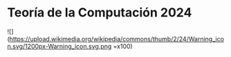 # Teoría de la Computación 2024

![](https://upload.wikimedia.org/wikipedia/commons/thumb/2/24/Warning_icon.svg/1200px-Warning_icon.svg.png =x100)
